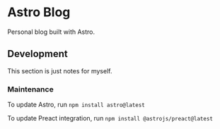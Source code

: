 # Astro Blog

Personal blog built with Astro.

## Development

This section is just notes for myself.

### Maintenance

To update Astro, run `npm install astro@latest`

To update Preact integration, run `npm install @astrojs/preact@latest`